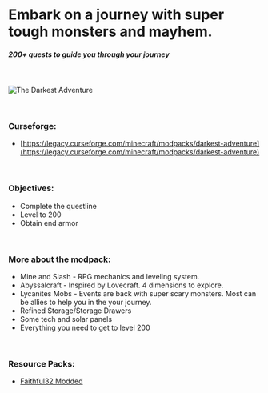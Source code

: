 # Embark on a journey with super tough monsters and mayhem.

##### 200+ quests to guide you through your journey

&nbsp;

![The Darkest Adventure](https://github.com/mlane/the-darkest-adventure/assets/13138738/204edd93-51da-41e4-9fdc-3679c160ed87)

&nbsp;

### **Curseforge:**

- [https://legacy.curseforge.com/minecraft/modpacks/darkest-adventure](https://legacy.curseforge.com/minecraft/modpacks/darkest-adventure)

&nbsp;

### **Objectives:**

- Complete the questline
- Level to 200
- Obtain end armor

&nbsp;

### **More about the modpack:**

- Mine and Slash - RPG mechanics and leveling system.
- Abyssalcraft - Inspired by Lovecraft. 4 dimensions to explore.
- Lycanites Mobs - Events are back with super scary monsters. Most can be allies to help you in the your journey.
- Refined Storage/Storage Drawers
- Some tech and solar panels
- Everything you need to get to level 200

&nbsp;

### **Resource Packs:**

- [Faithful32 Modded](http://f32.me/)
